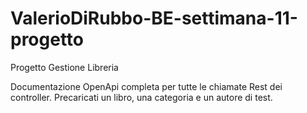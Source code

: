 # ValerioDiRubbo-BE-settimana-11-progetto
Progetto Gestione Libreria

Documentazione OpenApi completa per tutte le chiamate Rest dei controller.
Precaricati un libro, una categoria e un autore di test.
